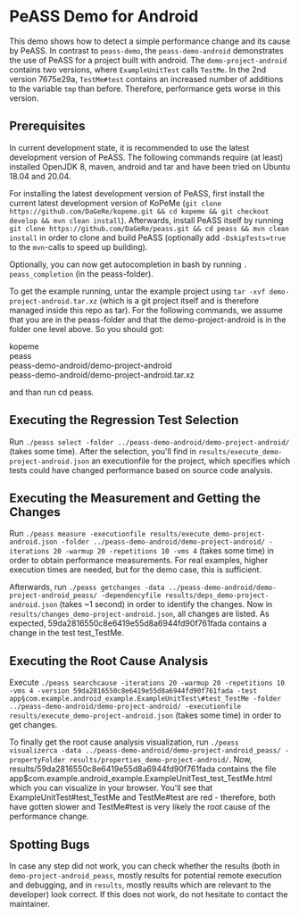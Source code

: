 # PeASS Demo for Android

This demo shows how to detect a simple performance change and its cause by PeASS. In contrast to `peass-demo`, the `peass-demo-android` demonstrates the use of PeASS for a project built with android. The `demo-project-android` contains two versions, where `ExampleUnitTest` calls `TestMe`. In the 2nd version 7675e29a, `TestMe#test` contains an increased number of additions to the variable `tmp` than before. Therefore, performance gets worse in this version.

## Prerequisites

In current development state, it is recommended to use the latest development version of PeASS. The following commands require (at least) installed OpenJDK 8, maven, android and tar and have been tried on Ubuntu 18.04 and 20.04.

For installing the latest development version of PeASS, first install the current latest development version of KoPeMe (`git clone https://github.com/DaGeRe/kopeme.git && cd kopeme && git checkout develop && mvn clean install`). Afterwards, install PeASS itself by running `git clone https://github.com/DaGeRe/peass.git && cd peass && mvn clean install` in order to clone and build PeASS (optionally add `-DskipTests=true` to the `mvn`-calls to speed up building).

Optionally, you can now get autocompletion in bash by running `. peass_completion` (in the peass-folder).

To get the example running, untar the example project using `tar -xvf demo-project-android.tar.xz` (which is a git project itself and is therefore managed inside this repo as tar). For the following commands, we assume that you are in the peass-folder and that the demo-project-android is in the folder one level above. So you should got:

kopeme  
peass  
peass-demo-android/demo-project-android  
peass-demo-android/demo-project-android.tar.xz

and than run cd peass.

## Executing the Regression Test Selection

Run `./peass select -folder ../peass-demo-android/demo-project-android/` (takes some time). After the selection, you'll find in `results/execute_demo-project-android.json` an executionfile for the project, which specifies which tests could have changed performance based on source code analysis.

## Executing the Measurement and Getting the Changes

Run `./peass measure -executionfile results/execute_demo-project-android.json -folder ../peass-demo-android/demo-project-android/ -iterations 20 -warmup 20 -repetitions 10 -vms 4` (takes some time) in order to obtain performance measurements. For real examples, higher execution times are needed, but for the demo case, this is sufficient.

Afterwards, run `./peass getchanges -data ../peass-demo-android/demo-project-android_peass/ -dependencyfile results/deps_demo-project-android.json` (takes ~1 second) in order to identify the changes. Now in `results/changes_demo-project-android.json`, all changes are listed. As expected, 59da2816550c8e6419e55d8a6944fd90f761fada contains a change in the test test_TestMe.

## Executing the Root Cause Analysis

Execute `./peass searchcause -iterations 20 -warmup 20 -repetitions 10 -vms 4 -version 59da2816550c8e6419e55d8a6944fd90f761fada -test app§com.example.android_example.ExampleUnitTest\#test_TestMe -folder ../peass-demo-android/demo-project-android/ -executionfile results/execute_demo-project-android.json` (takes some time) in order to get changes.

To finally get the root cause analysis visualization, run `./peass visualizerca -data ../peass-demo-android/demo-project-android_peass/ -propertyFolder results/properties_demo-project-android/`. Now, results/59da2816550c8e6419e55d8a6944fd90f761fada contains the file app$com.example.android_example.ExampleUnitTest_test_TestMe.html which you can visualize in your browser. You'll see that ExampleUnitTest#test_TestMe and TestMe#test are red - therefore, both have gotten slower and TestMe#test is very likely the root cause of the performance change.

## Spotting Bugs

In case any step did not work, you can check whether the results (both in `demo-project-android_peass`, mostly results for potential remote execution and debugging, and in `results`, mostly results which are relevant to the developer) look correct. If this does not work, do not hesitate to contact the maintainer. 
